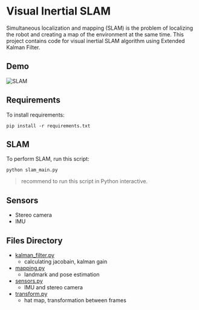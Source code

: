 # Visual Inertial SLAM 
Simultaneous localization and mapping (SLAM) is the problem of localizing the robot and creating a map of the environment at the same time. This project contains code for visual inertial SLAM algorithm using Extended Kalman Filter.

## Demo
![SLAM](figs/slam.gif)

## Requirements
To install requirements:
```
pip install -r requirements.txt
```

## SLAM
To perform SLAM, run this script:
```
python slam_main.py
```
> recommend to run this script in Python interactive.

## Sensors
- Stereo camera
- IMU

## Files Directory
- [kalman_filter.py](kalman_filter.py)
  - calculating jacobain, kalman gain
- [mapping.py](mapping.py)
  - landmark and pose estimation
- [sensors.py](sensors.py)
  - IMU and stereo camera
- [transform.py](transform.py)
  - hat map, transformation between frames